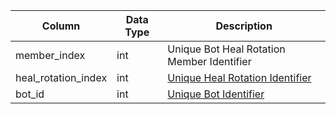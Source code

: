 | Column              | Data Type | Description                                              |
| ------------------- | --------- | -------------------------------------------------------- |
| member_index        | int       | Unique Bot Heal Rotation Member Identifier               |
| heal_rotation_index | int       | [Unique Heal Rotation Identifier](bot_heal_rotations.md) |
| bot_id              | int       | [Unique Bot Identifier](bot_data.md)                     |